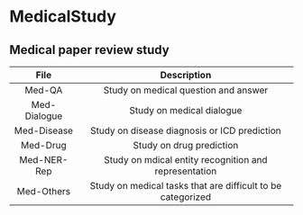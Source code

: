 # MedicalStudy



## Medical paper review study


File | Description 
:---: | :---: 
Med-QA | Study on medical question and answer
Med-Dialogue | Study on medical dialogue
Med-Disease | Study on disease diagnosis or ICD prediction
Med-Drug | Study on drug prediction
Med-NER-Rep | Study on mdical entity recognition and representation
Med-Others | Study on medical tasks that are difficult to be categorized

